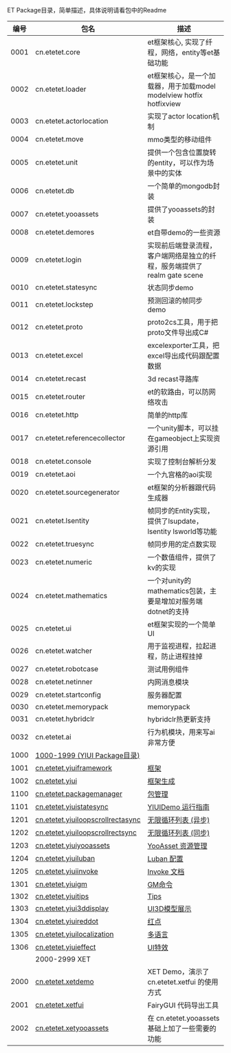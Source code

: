 ET Package目录，简单描述，具体说明请看包中的Readme

| 编号   | 包名 | 描述 |
|------|-------|-------|
| 0001 | cn.etetet.core                    |     et框架核心, 实现了纤程，网络，entity等et基础功能                           |
| 0002 | cn.etetet.loader                  |     et框架核心，是一个加载器，用于加载model modelview hotfix hotfixview        |
| 0003 | cn.etetet.actorlocation           |     实现了actor location机制                                                |
| 0004 | cn.etetet.move                    |     mmo类型的移动组件|
| 0005 | cn.etetet.unit                    |     提供一个包含位置旋转的entity，可以作为场景中的实体|
| 0006 | cn.etetet.db                      |     一个简单的mongodb封装|
| 0007 | cn.etetet.yooassets               |     提供了yooassets的封装                               
| 0008 | cn.etetet.demores                 |     et自带demo的一些资源|                  |
| 0009 | cn.etetet.login                   |     实现前后端登录流程，客户端网络是独立的纤程，服务端提供了realm gate scene   |    
| 0010 | cn.etetet.statesync               |     状态同步demo|
| 0011 | cn.etetet.lockstep                |     预测回滚的帧同步demo|
| 0012 | cn.etetet.proto                   |     proto2cs工具，用于把proto文件导出成C#                                      |  
| 0013 | cn.etetet.excel                   |     excelexporter工具，把excel导出成代码跟配置数据                             | 
| 0014 | cn.etetet.recast                  |     3d recast寻路库                                                       |
| 0015 | cn.etetet.router                  |     et的软路由，可以防网络攻击                                           |
| 0016 | cn.etetet.http                    |     简单的http库                                                             |
| 0017 | cn.etetet.referencecollector      |     一个unity脚本，可以挂在gameobject上实现资源引用|
| 0018 | cn.etetet.console                 |     实现了控制台解析分发                                                   |
| 0019 | cn.etetet.aoi                     |     一个九宫格的aoi实现|
| 0020 | cn.etetet.sourcegenerator         |     et框架的分析器跟代码生成器|
| 0021 | cn.etetet.lsentity                |     帧同步的Entity实现，提供了lsupdate，lsentity lsworld等功能|
| 0022 | cn.etetet.truesync                |     帧同步用的定点数实现|
| 0023 | cn.etetet.numeric                 |     一个数值组件，提供了kv的实现|
| 0024 | cn.etetet.mathematics             |     一个对unity的mathematics包装，主要是增加对服务端dotnet的支持|
| 0025 | cn.etetet.ui                      |     et框架实现的一个简单UI|
| 0026 | cn.etetet.watcher                 |     用于监视进程，拉起进程，防止进程挂掉|
| 0027 | cn.etetet.robotcase               |     测试用例组件|
| 0028 | cn.etetet.netinner                |     内网消息模块|
| 0029 | cn.etetet.startconfig             |     服务器配置|
| 0030 | cn.etetet.memorypack              |     memorypack|
| 0031 | cn.etetet.hybridclr               |     hybridclr热更新支持|
| 0032 | cn.etetet.ai                      |     行为机模块，用来写ai非常方便|
| 1000 | [1000-1999 (YIUI Package目录)](https://lib9kmxvq7k.feishu.cn/wiki/XJxLwzTlViqD5TkSAw1c32Rqnd1)
| 1001 | [cn.etetet.yiuiframework](https://github.com/ET-Packages/cn.etetet.yiuiframework)                               | [框架](https://lib9kmxvq7k.feishu.cn/wiki/ES7Gwz4EAiVGKSkotY5cRbTznuh)            |
| 1002 | [cn.etetet.yiui](https://github.com/ET-Packages/cn.etetet.yiui)                                                 | [框架生成](https://lib9kmxvq7k.feishu.cn/wiki/ES7Gwz4EAiVGKSkotY5cRbTznuh)          |
| 1100 | [cn.etetet.packagemanager](https://github.com/ET-Packages/cn.etetet.packagemanager)                             | [包管理](https://lib9kmxvq7k.feishu.cn/wiki/DzqwwwBJvixRvtkCI4dcatGcnAd)           |
| 1101 | [cn.etetet.yiuistatesync](https://github.com/ET-Packages/cn.etetet.yiuistatesync)                               | [YIUIDemo 运行指南](https://lib9kmxvq7k.feishu.cn/wiki/H7SmwXozNiliN3kahZFcqQxqnub) |
| 1201 | [cn.etetet.yiuiloopscrollrectasync](https://github.com/ET-Packages/cn.etetet.yiuiloopscrollrectasync)           | [无限循环列表 (异步)](https://lib9kmxvq7k.feishu.cn/wiki/HPbwwkhsKi9aDik5VEXcqPhDnIh)   |
| 1202 | [cn.etetet.yiuiloopscrollrectsync](https://github.com/ET-Packages/cn.etetet.yiuiloopscrollrectsync)             | [无限循环列表 (同步)](https://lib9kmxvq7k.feishu.cn/wiki/HPbwwkhsKi9aDik5VEXcqPhDnIh)   |
| 1203 | [cn.etetet.yiuiyooassets](https://github.com/ET-Packages/cn.etetet.yiuiyooassets)                               | [YooAsset 资源管理](https://lib9kmxvq7k.feishu.cn/wiki/SUpUwiABuip53zkWEdwcITACntc) |
| 1204 | [cn.etetet.yiuiluban](https://github.com/ET-Packages/cn.etetet.yiuiluban)                                       | [Luban 配置](https://lib9kmxvq7k.feishu.cn/wiki/W1ylwC9xDip1YQk4eijcxgO9nh0)      |
| 1205 | [cn.etetet.yiuiinvoke](https://github.com/ET-Packages/cn.etetet.yiuiinvoke)                                       | [Invoke 文档](https://lib9kmxvq7k.feishu.cn/wiki/TpyYwbWIUizhfKkcubocTZgInse)     |
| 1301 | [cn.etetet.yiuigm](https://github.com/ET-Packages/cn.etetet.yiuigm)                                             | [GM命令](https://lib9kmxvq7k.feishu.cn/wiki/NYADwMydliVmQ7kWXOuc0yxGn7p)          |
| 1302 | [cn.etetet.yiuitips](https://github.com/ET-Packages/cn.etetet.yiuitips)                                         | [Tips](https://lib9kmxvq7k.feishu.cn/wiki/OdNgwu0KsiyJ6NkK8vCcwbjbn1g)          |
| 1303 | [cn.etetet.yiui3ddisplay](https://github.com/ET-Packages/cn.etetet.yiui3ddisplay)                               | [UI3D模型展示](https://lib9kmxvq7k.feishu.cn/wiki/FhGGwVZSyiCqHCkTVQYcKHQCnKf)      |
| 1304 | [cn.etetet.yiuireddot](https://github.com/ET-Packages/cn.etetet.yiuireddot)                                     | [红点](https://lib9kmxvq7k.feishu.cn/wiki/XzyawmryHitNVNk9QVtcDAftn5O)            |
| 1305 | [cn.etetet.yiuilocalization](https://github.com/ET-Packages/cn.etetet.yiuilocalization)                         | [多语言](https://lib9kmxvq7k.feishu.cn/wiki/ZOKxwi5XsijdX8kPU9McSxs1nxd)           |
| 1306 | [cn.etetet.yiuieffect](https://github.com/ET-Packages/cn.etetet.yiuieffect)                                     | [UI特效](https://lib9kmxvq7k.feishu.cn/wiki/PA9CwTAMMiBxx9k30iBcXJnznIc)          |
|      | 2000-2999 XET                                                                                                   |  |
| 2000 | [cn.etetet.xetdemo](https://github.com/ET-Packages/cn.etetet.xetdemo)                                           | XET Demo，演示了 cn.etetet.xetfui 的使用方式 |
| 2001 | [cn.etetet.xetfui](https://github.com/ET-Packages/cn.etetet.xetfui)                                             | FairyGUI 代码导出工具 |
| 2002 | [cn.etetet.xetyooassets](https://github.com/ET-Packages/cn.etetet.xetyooassets)                                 | 在 cn.etetet.yooassets 基础上加了一些需要的功能 |
